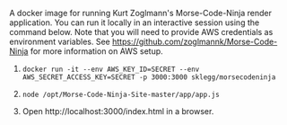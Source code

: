 A docker image for running Kurt Zoglmann's Morse-Code-Ninja render application. You can run it locally in an interactive session using the command below. Note that you will need to provide AWS credentials as environment variables. See https://github.com/zoglmannk/Morse-Code-Ninja for more information on AWS setup.

1. `docker run -it --env AWS_KEY_ID=SECRET --env AWS_SECRET_ACCESS_KEY=SECRET -p 3000:3000 sklegg/morsecodeninja`

2. `node /opt/Morse-Code-Ninja-Site-master/app/app.js`

3. Open http://localhost:3000/index.html in a browser.